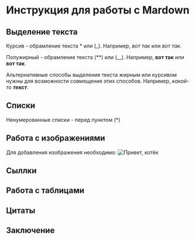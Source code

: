 # Инструкция для работы с Mardown

## Выделение текста

Курсив - обрамление текста * или (_). Например, *вот так* или _вот так_.

Полужирный - обрамление текста (**) или (__). Например, **вот так** или __вот так__.

Альтернативные способы выделения текста жирным или курсивом нужны для возможности совмещения этих способов. Например, _какой-то **текст**_.

## Списки
Ненумерованные списки - перед пунктом (*)
## Работа с изображениями

Для добавления изображения необходимо:
![Привет, котёк](%D0%BA%D0%BE%D1%82%D0%B5%D0%BA.jpeg)

## Сыллки

## Работа с таблицами

## Цитаты

## Заключение